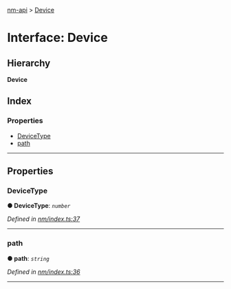 [nm-api](../README.md) > [Device](../interfaces/device.md)

# Interface: Device

## Hierarchy

**Device**

## Index

### Properties

* [DeviceType](device.md#devicetype)
* [path](device.md#path)

---

## Properties

<a id="devicetype"></a>

###  DeviceType

**● DeviceType**: *`number`*

*Defined in [nm/index.ts:37](https://github.com/resin-io-modules/nm-api/blob/e53f334/lib/nm/index.ts#L37)*

___
<a id="path"></a>

###  path

**● path**: *`string`*

*Defined in [nm/index.ts:36](https://github.com/resin-io-modules/nm-api/blob/e53f334/lib/nm/index.ts#L36)*

___

